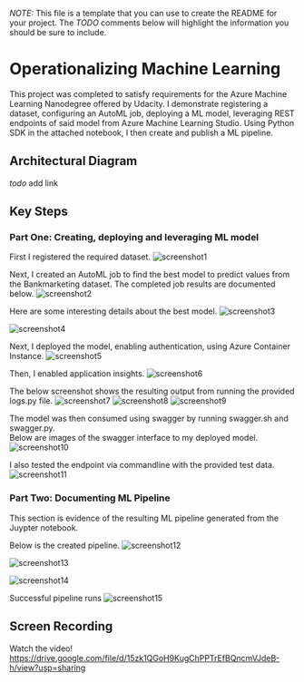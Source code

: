 *NOTE:* This file is a template that you can use to create the README for your project. The *TODO* comments below will highlight the information you should be sure to include.


# Operationalizing Machine Learning

This project was completed to satisfy requirements for the Azure Machine Learning Nanodegree offered by Udacity.  I demonstrate registering a dataset, configuring an AutoML job, deploying a ML model, leveraging REST endpoints of said model from Azure Machine Learning Studio.  Using Python SDK in the attached notebook, I then create and publish a ML pipeline.

## Architectural Diagram
*todo* add link

## Key Steps
### Part One: Creating, deploying and leveraging ML model

First I registered the required dataset.
![screenshot1](https://github.com/torijule/nd00333_AZMLND_C2/blob/master/sample_screenshots/Dataset.png)

Next, I created an AutoML job to find the best model to predict values from the Bankmarketing dataset.  The completed job results are documented below.
![screenshot2](https://github.com/torijule/nd00333_AZMLND_C2/blob/master/sample_screenshots/CompletedAutoMLJob.png)

Here are some interesting details about the best model.
![screenshot3](https://github.com/torijule/nd00333_AZMLND_C2/blob/master/sample_screenshots/ModelAlgorithms.png)

![screenshot4](https://github.com/torijule/nd00333_AZMLND_C2/blob/master/sample_screenshots/ModelExplination.png)

Next, I deployed the model, enabling authentication, using Azure Container Instance.
![screenshot5](https://github.com/torijule/nd00333_AZMLND_C2/blob/master/sample_screenshots/DeployingModel.png)

Then, I enabled application insights.
![screenshot6](https://github.com/torijule/nd00333_AZMLND_C2/blob/master/sample_screenshots/EndpointDetails.png)

The below screenshot shows the resulting output from running the provided logs.py file. 
![screenshot7](https://github.com/torijule/nd00333_AZMLND_C2/blob/master/sample_screenshots/logsRun.png)
![screenshot8](https://github.com/torijule/nd00333_AZMLND_C2/blob/master/sample_screenshots/ServerRoutes.png)
![screenshot9](https://github.com/torijule/nd00333_AZMLND_C2/blob/master/sample_screenshots/ServerOutput2.png)

The model was then consumed using swagger by running swagger.sh and swagger.py.  
Below are images of the swagger interface to my deployed model.
![screenshot10](https://github.com/torijule/nd00333_AZMLND_C2/blob/master/sample_screenshots/SwaggerView.png)

I also tested the endpoint via commandline with the provided test data.
![screenshot11](https://github.com/torijule/nd00333_AZMLND_C2/blob/master/sample_screenshots/EndpointResults.png)

### Part Two: Documenting ML Pipeline
This section is evidence of the resulting ML pipeline generated from the Juypter notebook.

Below is the created pipeline.
![screenshot12](https://github.com/torijule/nd00333_AZMLND_C2/blob/master/sample_screenshots/CompletedPipeline.png)

![screenshot13](https://github.com/torijule/nd00333_AZMLND_C2/blob/master/sample_screenshots/PipelineDetails.png)

![screenshot14](https://github.com/torijule/nd00333_AZMLND_C2/blob/master/sample_screenshots/PipelineEndpoint.png)

Successful pipeline runs
![screenshot15](https://github.com/torijule/nd00333_AZMLND_C2/blob/master/sample_screenshots/CompletedPipelineRuns.png)


## Screen Recording
Watch the video! 
https://drive.google.com/file/d/15zk1QGoH9KugChPPTrEfBQncmVJdeB-h/view?usp=sharing
